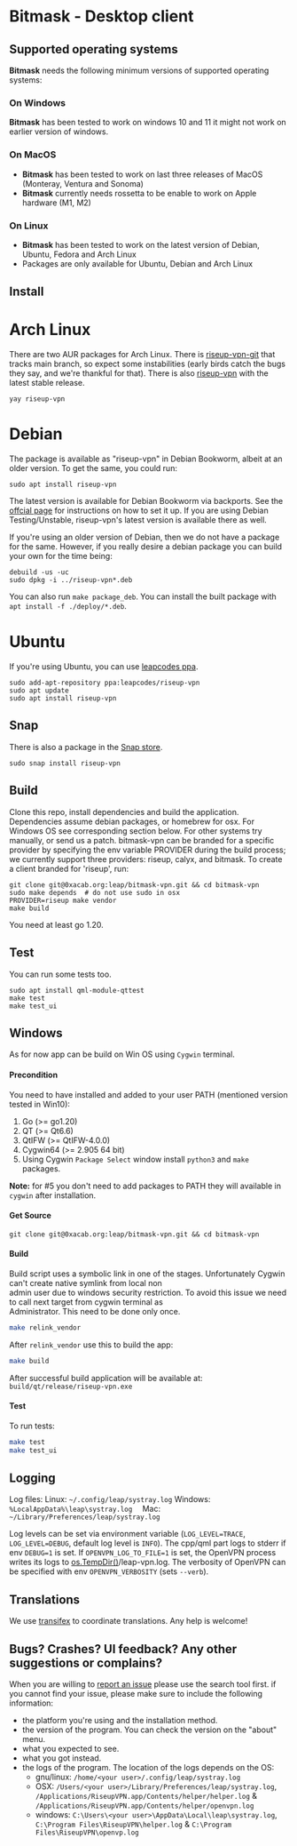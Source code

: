 # Bitmask - Desktop client

## Supported operating systems

**Bitmask** needs the following minimum versions of supported operating systems:

### On Windows

**Bitmask** has been tested to work on windows 10 and 11 it might not work on earlier version of windows.

### On MacOS

- **Bitmask** has been tested to work on last three releases of MacOS (Monteray, Ventura and Sonoma)
- **Bitmask** currently needs rossetta to be enable to work on Apple hardware (M1, M2)

### On Linux

- **Bitmask** has been tested to work on the latest version of Debian, Ubuntu, Fedora and Arch Linux
- Packages are only available for Ubuntu, Debian and Arch Linux

## Install

# Arch Linux

There are two AUR packages for Arch Linux. There is [riseup-vpn-git](https://aur.archlinux.org/packages/riseup-vpn-git) that tracks main branch, so expect some instabilities (early birds catch the bugs they say, and we're thankful for that). There is also [riseup-vpn](https://aur.archlinux.org/packages/riseup-vpn) with the latest stable release.

```
yay riseup-vpn
```

# Debian

The package is available as "riseup-vpn" in Debian Bookworm, albeit at an older version. To get the same, you could run:

```
sudo apt install riseup-vpn
```

The latest version is available for Debian Bookworm via backports. See the [offcial page](https://backports.debian.org/Instructions/) for instructions on how to set it up. If you are using Debian Testing/Unstable, riseup-vpn's latest version is available there as well.

If you're using an older version of Debian, then we do not have a package for the same. However, if you really desire a debian package you can build your own for the time being:

```
debuild -us -uc
sudo dpkg -i ../riseup-vpn*.deb
```

You can also run `make package_deb`. You can install the built package with `apt install -f ./deploy/*.deb`.

# Ubuntu

If you're using Ubuntu, you can use [leapcodes ppa](https://launchpad.net/~leapcodes/+archive/ubuntu/riseup-vpn).

```
sudo add-apt-repository ppa:leapcodes/riseup-vpn
sudo apt update
sudo apt install riseup-vpn
```

## Snap

There is also a package in the [Snap store](https://snapcraft.io/riseup-vpn).

```
sudo snap install riseup-vpn
```

## Build

Clone this repo, install dependencies and build the application. Dependencies assume debian packages, or homebrew for osx. For Windows OS see corresponding section below. For other systems try manually, or send us a patch. bitmask-vpn can be branded for a specific provider by specifying the env variable PROVIDER during the build process; we currently support three providers: riseup, calyx, and bitmask. To create a client branded for 'riseup', run:

```
git clone git@0xacab.org:leap/bitmask-vpn.git && cd bitmask-vpn
sudo make depends  # do not use sudo in osx 
PROVIDER=riseup make vendor
make build
```

You need at least go 1.20.

## Test

You can run some tests too.

```
sudo apt install qml-module-qttest
make test
make test_ui
```

## Windows
As for now app can be build on Win OS using `Cygwin` terminal.

#### Precondition
You need to have installed and added to your user PATH (mentioned version tested in Win10):
1) Go (>= go1.20)
2) QT (>= Qt6.6)
3) QtIFW (>= QtIFW-4.0.0)
4) Cygwin64 (>= 2.905 64 bit)
5) Using Cygwin `Package Select` window install `python3` and `make` packages. 

**Note:** for \#5 you don't need to add packages to PATH they will available in `cygwin` after installation.

#### Get Source
```
git clone git@0xacab.org:leap/bitmask-vpn.git && cd bitmask-vpn
```

#### Build
Build script uses a symbolic link in one of the stages. Unfortunately Cygwin can't create native symlink from local non   
admin user due to windows security restriction. To avoid this issue we need to call next target from cygwin terminal as   
Administrator. This need to be done only once. 
```bash
make relink_vendor
```

After `relink_vendor` use this to build the app:
```bash
make build
```
After successful build application will be available at: `build/qt/release/riseup-vpn.exe`

#### Test

To run tests:

```bash
make test
make test_ui
```

## Logging

Log files:
Linux: `~/.config/leap/systray.log`
Windows: `%LocalAppData%\leap\systray.log  `
Mac: `~/Library/Preferences/leap/systray.log`

Log levels can be set via environment variable (`LOG_LEVEL=TRACE`, `LOG_LEVEL=DEBUG`, default log level is `INFO`). The cpp/qml part logs to stderr if env `DEBUG=1` is set. If `OPENVPN_LOG_TO_FILE=1` is set, the OpenVPN process writes its logs to [os.TempDir()](https://pkg.go.dev/os#TempDir)/leap-vpn.log. The verbosity of OpenVPN can be specified with env `OPENVPN_VERBOSITY` (sets `--verb`).

Translations
------------

We use [transifex](https://www.transifex.com/otf/bitmask/bitmask-desktop/) to coordinate translations. Any help is welcome!


Bugs? Crashes? UI feedback? Any other suggestions or complains?
---------------------------------------------------------------

When you are willing to [report an issue](https://0xacab.org/leap/bitmask-vpn/-/issues) please
use the search tool first. if you cannot find your issue, please make sure to
include the following information:

* the platform you're using and the installation method.
* the version of the program. You can check the version on the "about" menu.
* what you expected to see.
* what you got instead.
* the logs of the program. The location of the logs depends on the OS:
  * gnu/linux: `/home/<your user>/.config/leap/systray.log`
  * OSX: `/Users/<your user>/Library/Preferences/leap/systray.log`, `/Applications/RiseupVPN.app/Contents/helper/helper.log` & `/Applications/RiseupVPN.app/Contents/helper/openvpn.log`
  * windows: `C:\Users\<your user>\AppData\Local\leap\systray.log`, `C:\Program Files\RiseupVPN\helper.log` & `C:\Program Files\RiseupVPN\openvp.log`
